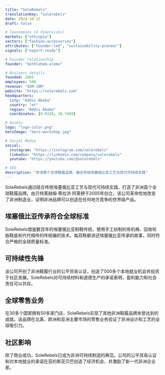 ```yaml
---
title: "SoleRebels"
translationKey: "solerebels"
date: 2024-10-15
draft: false

# Taxonomies (4 dimensions)
markets: ["ethiopia"]
sectors: ["fashion-accessories"]
attributes: ["founder-led", "sustainability-pioneer"]
signals: ["export-ready"]

# Founder relationship
founder: "bethlehem-alemu"

# Business details
founded: 2005
employees: 500
revenue: "$5M-10M"
website: "https://solerebels.com"
headquarters:
  city: "Addis Ababa"
  country: "et"
  region: "Addis Ababa"
  coordinates: [9.0320, 38.7469]

# Assets
logo: "logo-color.png"
heroImage: "hero-workshop.jpg"

# Social Media
social:
  instagram: "https://instagram.com/solerebels"
  linkedin: "https://linkedin.com/company/solerebels"
  youtube: "https://youtube.com/@solerebels"

# SEO
description: "非洲首个全球鞋履品牌，融合传统埃塞俄比亚工艺与现代可持续实践"
---
```


SoleRebels通过结合传统埃塞俄比亚工艺与现代可持续实践，打造了非洲首个全球鞋履品牌。由贝特莱赫姆·蒂拉洪·阿莱穆于2005年创立，该公司革命性地改变了非洲制造业，证明非洲品牌可以创造在任何地方竞争的世界级产品。

## 埃塞俄比亚传承符合全球标准

SoleRebels借鉴数百年的埃塞俄比亚制鞋传统，使用手工纺制的有机棉、回收轮胎鞋底和代代相传的传统编织技术。每双鞋都讲述埃塞俄比亚传承的故事，同时符合严格的全球质量标准。

## 可持续性先锋

该公司开创了非洲鞋履行业的公平贸易认证，创造了500多个本地就业机会并投资于社区发展。SoleRebels对可持续材料和道德生产的承诺表明，盈利能力和社会责任可以共存。

## 全球零售业务

在30多个国家拥有50多家门店，SoleRebels实现了其他非洲鞋履品牌未曾达到的成就。该品牌在北美、欧洲和亚洲主要市场的零售业务验证了非洲设计和工艺的全球吸引力。

## 社区影响

除了商业成功，SoleRebels已成为非洲可持续制造的典范。公司的公平贸易认证和对本地就业的承诺在亚的斯亚贝巴创造了经济机会，并激励了新一代非洲企业家。
